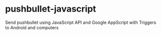 # pushbullet-javascript
Send pushbullet using JavaScript API and Google AppScript with Triggers to Android and computers
